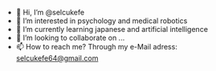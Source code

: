 - 👋 Hi, I’m @selcukefe
- 👀 I’m interested in psychology and medical robotics
- 🌱 I’m currently learning japanese and artificial intelligence
- 💞️ I’m looking to collaborate on ...
- 📫 How to reach me? Through my e-Mail adress: selcukefe64@gmail.com

<!---
selcukefe/selcukefe is a ✨ special ✨ repository because its `README.md` (this file) appears on your GitHub profile.
You can click the Preview link to take a look at your changes.
--->
